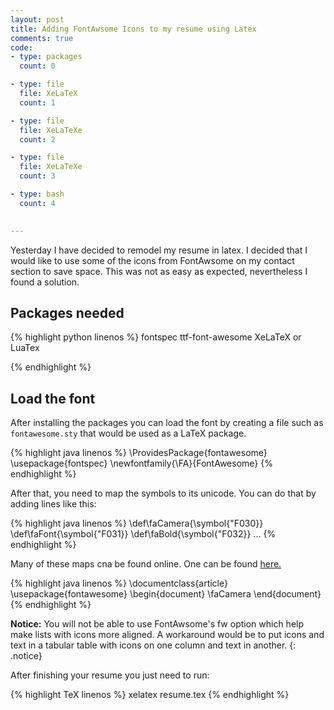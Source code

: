 ```yaml
---
layout: post
title: Adding FontAwsome Icons to my resume using Latex
comments: true
code:
- type: packages
  count: 0

- type: file
  file: XeLaTeX
  count: 1

- type: file
  file: XeLaTeXe
  count: 2

- type: file
  file: XeLaTeXe
  count: 3

- type: bash
  count: 4

 
---
```

Yesterday I have decided to remodel my resume in latex. I decided that I would
like to use some of the icons from FontAwsome on my contact section to save
space. This was not as easy as expected, nevertheless I found a solution.

## Packages needed

{% highlight python linenos %}
fontspec
ttf-font-awesome
XeLaTeX or LuaTex

{% endhighlight %}

## Load the font

After installing the packages you can load the font by creating a file such as
`fontawesome.sty` that would be used as a LaTeX package.

{% highlight java linenos %}
\ProvidesPackage{fontawesome}
\usepackage{fontspec}
\newfontfamily{\FA}{FontAwesome}
{% endhighlight %}


After that, you need to map the symbols to its unicode. You can do that by
adding lines like this:


{% highlight java linenos %}
\def\faCamera{\symbol{"F030}}
\def\faFont{\symbol{"F031}}
\def\faBold{\symbol{"F032}}
...
{% endhighlight %}

Many of these maps cna be found online. One can be found <a
href="https://gist.github.com/sway/3101743">here.</a>


{% highlight java linenos %}
\documentclass{article}
\usepackage{fontawesome}
\begin{document}
\faCamera
\end{document}
{% endhighlight %}

<i class="fa fa-warning"></i> **Notice:** You will not be able to use
FontAwsome's fw option which help make lists with icons more aligned. A workaround would be to put icons and text in a tabular table with icons on one column and text in another.
{: .notice}

After finishing your resume you just need to run:

{% highlight TeX linenos %}
xelatex resume.tex
{% endhighlight %}


